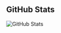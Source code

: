 <h2>GitHub Stats</h2>
<p><img src="https://github-readme-stats.vercel.app/api?username=cagricibuk&amp;show_icons=true" alt="GitHub Stats"></p>
